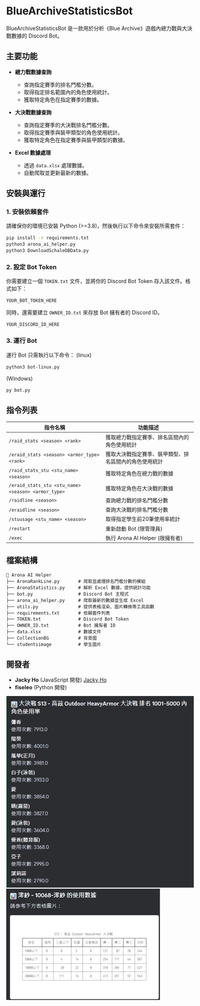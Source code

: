 # BlueArchiveStatisticsBot


BlueArchiveStatisticsBot 是一款用於分析《Blue Archive》遊戲內總力戰與大決戰數據的 Discord Bot。

## 主要功能

- **總力戰數據查詢**
  - 查詢指定賽季的排名門檻分數。
  - 取得指定排名範圍內的角色使用統計。
  - 獲取特定角色在指定賽季的數據。

- **大決戰數據查詢**
  - 查詢指定賽季的大決戰排名門檻分數。
  - 取得指定賽季與裝甲類型的角色使用統計。
  - 獲取特定角色在指定賽季與裝甲類型的數據。

- **Excel 數據處理**
  - 透過 `data.xlsx` 處理數據。
  - 自動爬取並更新最新的數據。

## 安裝與運行

### 1. 安裝依賴套件

請確保你的環境已安裝 Python (>=3.8)，然後執行以下命令來安裝所需套件：

```bash
pip install -r requirements.txt
python3 arona_ai_helper.py
python3 DownloadSchaleDBData.py
```
### 2. 設定 Bot Token

你需要建立一個 `TOKEN.txt` 文件，並將你的 Discord Bot Token 存入該文件。格式如下：

```
YOUR_BOT_TOKEN_HERE
```

同時，還需要建立 `OWNER_ID.txt` 來存放 Bot 擁有者的 Discord ID。

```
YOUR_DISCORD_ID_HERE
```

### 3. 運行 Bot

運行 Bot 只需執行以下命令：
(linux)
```bash
python3 bot-linux.py
```
(Windows)
```bash
py bot.py
```

## 指令列表

| 指令名稱 | 功能描述 |
|----------|----------|
| `/raid_stats <season> <rank>` | 獲取總力戰指定賽季、排名區間內的角色使用統計 |
| `/eraid_stats <season> <armor_type> <rank>` | 獲取大決戰指定賽季、裝甲類型、排名區間內的角色使用統計 |
| `/raid_stats_stu <stu_name> <season>` | 獲取特定角色在總力戰的數據 |
| `/eraid_stats_stu <stu_name> <season> <armor_type>` | 獲取特定角色在大決戰的數據 |
| `/raidline <season>` | 查詢總力戰的排名門檻分數 |
| `/eraidline <season>` | 查詢大決戰的排名門檻分數 |
| `/stuusage <stu_name> <season> `| 取得指定學生前20筆使用率統計
| `/restart` | 重新啟動 Bot (限管理員) |
| `/exec` | 執行 Arona AI Helper (限擁有者) |

## 檔案結構

```
📂 Arona AI Helper
├── AronaRankLine.py       # 爬取並處理排名門檻分數的模組
├── AronaStatistics.py     # 解析 Excel 數據，提供統計功能
├── bot.py                 # Discord Bot 主程式
├── arona_ai_helper.py     # 爬取最新的數據並生成 Excel
├── utils.py               # 提供表格渲染、圖片轉換等工具函數
├── requirements.txt       # 依賴套件列表
├── TOKEN.txt              # Discord Bot Token
├── OWNER_ID.txt           # Bot 擁有者 ID
├── data.xlsx              # 數據文件
├── CollectionBG           # 背景圖
└── studentsimage          # 學生圖片
```

## 開發者

- **Jacky Ho** (JavaScript 開發) [Jacky Ho](https://github.com/jacky1226-csl)
- **fiseleo** (Python 開發)


![alt text](image.png)
![alt text](image-1.png)